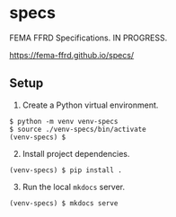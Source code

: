 # specs
FEMA FFRD Specifications. IN PROGRESS.

https://fema-ffrd.github.io/specs/

## Setup
1. Create a Python virtual environment.
```
$ python -m venv venv-specs
$ source ./venv-specs/bin/activate
(venv-specs) $
```
2. Install project dependencies.
```
(venv-specs) $ pip install .
```
3. Run the local `mkdocs` server.
```
(venv-specs) $ mkdocs serve
```